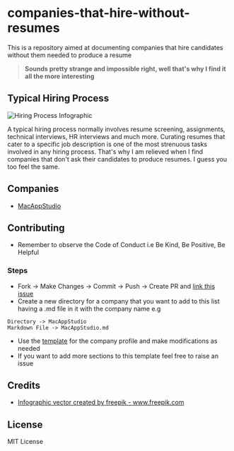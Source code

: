 # companies-that-hire-without-resumes
This is a repository aimed at documenting companies that hire candidates without them needed to produce a resume

> **Sounds pretty strange and impossible right, well that's why I find it all the more interesting**

## Typical Hiring Process

<img src="https://image.freepik.com/free-vector/hiring-process-infographic_23-2148621468.jpg" alt="Hiring Process Infographic" />

A typical hiring process normally involves resume screening, assignments, technical interviews, HR interviews and much more. Curating resumes that cater to a specific job description is one of the most strenuous tasks involved in any hiring process. That's why I am relieved when I find companies that don't ask their candidates to produce resumes. I guess you too feel the same.

## Companies 

- [MacAppStudio](https://github.com/premkiran7/companies-that-hire-without-resumes/blob/main/MacAppStudio/MacAppStudio.md)

## Contributing

- Remember to observe the Code of Conduct i.e Be Kind, Be Positive, Be Helpful

### Steps

- Fork -> Make Changes -> Commit -> Push -> Create PR and [link this issue](https://github.com/premkiran7/companies-that-hire-without-resumes/issues/1)
- Create a new directory for a company that you want to add to this list having a .md file in it with the company name e.g 
```
Directory -> MacAppStudio
Markdown File -> MacAppStudio.md
```
- Use the [template](https://github.com/premkiran7/companies-that-hire-without-resumes/blob/main/MacAppStudio/MacAppStudio.md) for the company profile and make modifications as needed
- If you want to add more sections to this template feel free to raise an issue


## Credits

- <a href="https://www.freepik.com/vectors/infographic">Infographic vector created by freepik - www.freepik.com</a>

## License

MIT License
